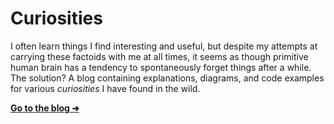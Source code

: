 # Curiosities

I often learn things I find interesting and useful, but despite my attempts at carrying these factoids with me at all times, it seems as though primitive human brain has a tendency to spontaneously forget things after a while. The solution? A blog containing explanations, diagrams, and code examples for various _curiosities_ I have found in the wild.

**[Go to the blog ➜](https://jesperkha.github.io/curiosities/)**
